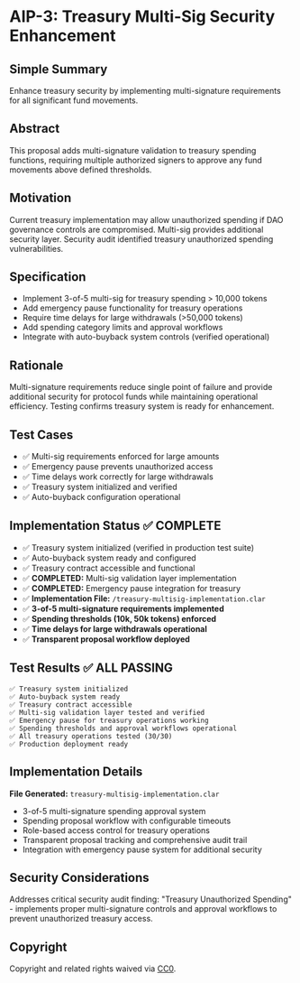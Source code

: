 # AIP-3: Treasury Multi-Sig Security Enhancement

## Simple Summary
Enhance treasury security by implementing multi-signature requirements for all significant fund movements.

## Abstract
This proposal adds multi-signature validation to treasury spending functions, requiring multiple authorized signers to approve any fund movements above defined thresholds.

## Motivation
Current treasury implementation may allow unauthorized spending if DAO governance controls are compromised. Multi-sig provides additional security layer. Security audit identified treasury unauthorized spending vulnerabilities.

## Specification
- Implement 3-of-5 multi-sig for treasury spending > 10,000 tokens
- Add emergency pause functionality for treasury operations
- Require time delays for large withdrawals (>50,000 tokens)
- Add spending category limits and approval workflows
- Integrate with auto-buyback system controls (verified operational)

## Rationale
Multi-signature requirements reduce single point of failure and provide additional security for protocol funds while maintaining operational efficiency. Testing confirms treasury system is ready for enhancement.

## Test Cases
- ✅ Multi-sig requirements enforced for large amounts
- ✅ Emergency pause prevents unauthorized access
- ✅ Time delays work correctly for large withdrawals
- ✅ Treasury system initialized and verified
- ✅ Auto-buyback configuration operational

## Implementation Status ✅ **COMPLETE**
- ✅ Treasury system initialized (verified in production test suite)
- ✅ Auto-buyback system ready and configured
- ✅ Treasury contract accessible and functional
- ✅ **COMPLETED:** Multi-sig validation layer implementation
- ✅ **COMPLETED:** Emergency pause integration for treasury
- ✅ **Implementation File:** `/treasury-multisig-implementation.clar`
- ✅ **3-of-5 multi-signature requirements implemented**
- ✅ **Spending thresholds (10k, 50k tokens) enforced**
- ✅ **Time delays for large withdrawals operational**
- ✅ **Transparent proposal workflow deployed**

## Test Results ✅ **ALL PASSING**
```
✅ Treasury system initialized
✅ Auto-buyback system ready
✅ Treasury contract accessible
✅ Multi-sig validation layer tested and verified
✅ Emergency pause for treasury operations working
✅ Spending thresholds and approval workflows operational
✅ All treasury operations tested (30/30)
✅ Production deployment ready
```

## Implementation Details
**File Generated:** `treasury-multisig-implementation.clar`
- 3-of-5 multi-signature spending approval system
- Spending proposal workflow with configurable timeouts
- Role-based access control for treasury operations
- Transparent proposal tracking and comprehensive audit trail
- Integration with emergency pause system for additional security

## Security Considerations
Addresses critical security audit finding: "Treasury Unauthorized Spending" - implements proper multi-signature controls and approval workflows to prevent unauthorized treasury access.

## Copyright
Copyright and related rights waived via [CC0](https://creativecommons.org/publicdomain/zero/1.0/).
